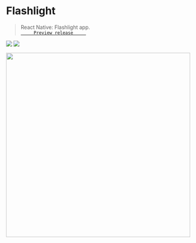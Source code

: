 # Flashlight 
> React Native: Flashlight app. <br>
[`⠀⠀⠀⠀Preview release⠀⠀⠀⠀`](https://expo.dev/@fabiodelllima/Flashlight)

<img src="https://img.shields.io/badge/React_Native-323330?style=for-the-badge&logo=react&logoColor=white"> <img src="https://img.shields.io/badge/Expo-323330?style=for-the-badge&logo=expo&logoColor=white"> 

<a href="https://i.imgur.com/SgkWM6f.gif"><img src="https://i.imgur.com/SgkWM6f.gif" height="500px"></a>
